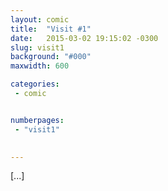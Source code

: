 ```yaml
---
layout: comic
title:  "Visit #1"
date:   2015-03-02 19:15:02 -0300
slug: visit1
background: "#000"
maxwidth: 600

categories:
 - comic


numberpages:
 - "visit1"

 
---
```


[...]